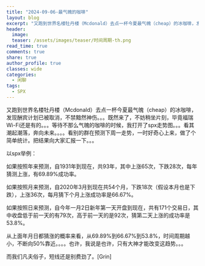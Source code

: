 ```yaml
---
title: "2024-09-06-最气魄的咖啡"
layout: blog
excerpt: "又跑到世界名楼牡丹楼（Mcdonald）去点一杯今夏最气魄（cheap）的冰咖啡，发现酬宾计划已被取消，不禁黯然神伤。。。既然来了，不妨稍坐片刻，毕竟福瑞Wi-Fi还是有的。"
header:
  image: 
  teaser: /assets/images/teaser/时间周期-th.png
read_time: true
comments: true
share: true
author_profile: true
classes: wide
categories:
  - 闲聊
tags:
  - SPX
---
```


又跑到世界名楼牡丹楼（Mcdonald）去点一杯今夏最气魄（cheap）的冰咖啡，发现酬宾计划已被取消，不禁黯然神伤。。。既然来了，不妨稍坐片刻，毕竟福瑞Wi-Fi还是有的。。。等待不那么气魄的咖啡的时候，我打开了spx走势图。。。看其潮起潮落，奔向未来。。。。看别的群在预测下周一走势，一时好奇心上来，做了个简单统计。把结果向大家汇报一下。。。

以spx举例：

如果按照年来预测，自1931年到现在，共93年，其中上涨65次，下跌28次，每年猜测上涨，有69.89%成功率。

如果按照月来预测，自2020年3月到现在共54个月，下跌18次（假设本月也是下跌），上涨36次，每月猜下个月上涨成功率是66.67%。

如果按照日来预测，自今年一月2日新年第一天开盘到现在，共有171个交易日，其中收盘低于前一天的有79次，高于前一天的是92次，猜第二天上涨的成功率是53.8%。

从上面年月日都猜涨的概率来看，从69.89%到66.67%到53.8%，时间周期越小，不断向50%靠近。。。。也许，我说是也许，只有大神才能改变这趋势。。。

而我们凡夫俗子，短线还是别费劲了。[Grin]

